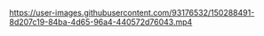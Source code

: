 

https://user-images.githubusercontent.com/93176532/150288491-8d207c19-84ba-4d65-96a4-440572d76043.mp4

